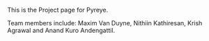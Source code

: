This is the Project page for Pyreye.

Team members include: Maxim Van Duyne, Nithiin Kathiresan, Krish Agrawal and Anand Kuro Andengattil.


